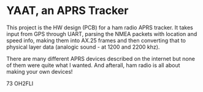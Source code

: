 YAAT, an APRS Tracker
=============

This project is the HW design (PCB) for a ham radio APRS tracker. It takes input from GPS through UART, parsing the NMEA packets with location and speed info, making them into AX.25 frames and then converting that to physical layer data (analogic sound - at 1200 and 2200 khz).

There are many different APRS devices described on the internet but none of them were quite what I wanted. And afterall, ham radio is all about making your own devices!

73
OH2FLI